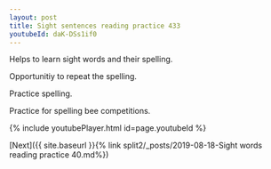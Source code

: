 ```yaml
---
layout: post
title: Sight sentences reading practice 433
youtubeId: daK-DSs1if0
---
```

 
 
Helps to learn sight words and their spelling.

Opportunitiy to repeat the spelling. 

Practice spelling. 
 
Practice for spelling bee competitions. 
 
{% include youtubePlayer.html id=page.youtubeId %}
 
 

[Next]({{ site.baseurl }}{% link  split2/_posts/2019-08-18-Sight words reading practice 40.md%})
 
